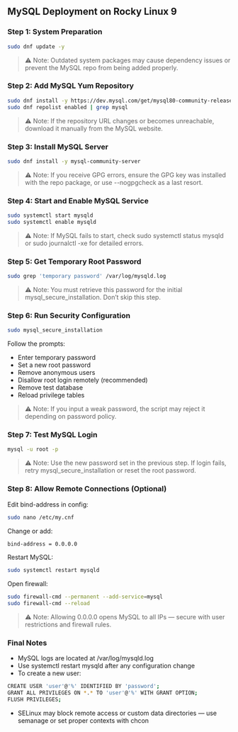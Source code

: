 ## MySQL Deployment on Rocky Linux 9

### Step 1: System Preparation 

```bash
sudo dnf update -y
```
> ⚠️ Note: Outdated system packages may cause dependency issues or prevent the MySQL repo from being added properly.

### Step 2: Add MySQL Yum Repository

```bash
sudo dnf install -y https://dev.mysql.com/get/mysql80-community-release-el9-1.noarch.rpm
sudo dnf repolist enabled | grep mysql
```
> ⚠️ Note: If the repository URL changes or becomes unreachable, download it manually from the MySQL website.

### Step 3: Install MySQL Server

```bash
sudo dnf install -y mysql-community-server
```
> ⚠️ Note: If you receive GPG errors, ensure the GPG key was installed with the repo package, or use --nogpgcheck as a last resort.

### Step 4: Start and Enable MySQL Service

```bash
sudo systemctl start mysqld
sudo systemctl enable mysqld
```
> ⚠️ Note: If MySQL fails to start, check sudo systemctl status mysqld or sudo journalctl -xe for detailed errors.

### Step 5: Get Temporary Root Password

```bash
sudo grep 'temporary password' /var/log/mysqld.log
```
> ⚠️ Note: You must retrieve this password for the initial mysql_secure_installation. Don’t skip this step.

### Step 6: Run Security Configuration

```bash
sudo mysql_secure_installation
```
Follow the prompts:
- Enter temporary password
- Set a new root password
- Remove anonymous users
- Disallow root login remotely (recommended)
- Remove test database
- Reload privilege tables
> ⚠️ Note: If you input a weak password, the script may reject it depending on password policy.

### Step 7: Test MySQL Login

```bash
mysql -u root -p
```
> ⚠️ Note: Use the new password set in the previous step. If login fails, retry mysql_secure_installation or reset the root password.

### Step 8: Allow Remote Connections (Optional)

Edit bind-address in config:
```bash
sudo nano /etc/my.cnf
```
Change or add:
```bash
bind-address = 0.0.0.0
```
Restart MySQL:
```bash
sudo systemctl restart mysqld
```
Open firewall:
```bash
sudo firewall-cmd --permanent --add-service=mysql
sudo firewall-cmd --reload
```
> ⚠️ Note: Allowing 0.0.0.0 opens MySQL to all IPs — secure with user restrictions and firewall rules.

### Final Notes

- MySQL logs are located at /var/log/mysqld.log
- Use systemctl restart mysqld after any configuration change
- To create a new user:
```bash
CREATE USER 'user'@'%' IDENTIFIED BY 'password';
GRANT ALL PRIVILEGES ON *.* TO 'user'@'%' WITH GRANT OPTION;
FLUSH PRIVILEGES;
```
- SELinux may block remote access or custom data directories — use semanage or set proper contexts with chcon
